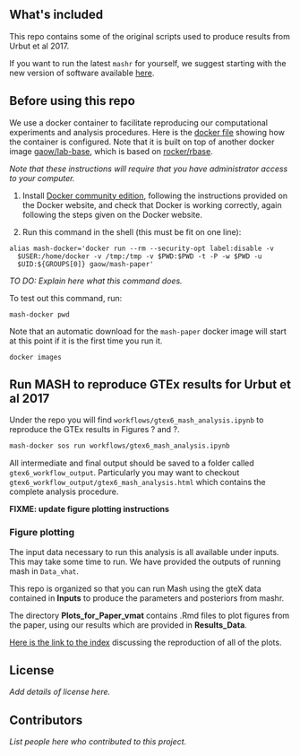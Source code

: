 ## What's included

This repo contains some of the original scripts used to produce results
from Urbut et al 2017. 

If you want to run the latest `mashr` for yourself, we suggest
starting with the new version of software available
[here](https://github.com/stephenslab/mashr).

## Before using this repo

We use a docker container to facilitate reproducing our computational
experiments and analysis procedures. Here is the
[docker file](workflows/Dockerfile) showing how the container is configured. Note
that it is built on top of another docker image
[gaow/lab-base](https://hub.docker.com/r/gaow/lab-base),
which is based on
[rocker/rbase](https://hub.docker.com/r/rocker/r-base).

*Note that these instructions will require that you have administrator
access to your computer.*

1. Install
[Docker community edition](https://www.docker.com/community-edition),
following the instructions provided on the Docker website, and
check that Docker is working correctly, again following the steps
given on the Docker website.

2. Run this command in the shell (this must be fit on one line):

```
alias mash-docker='docker run --rm --security-opt label:disable -v
  $USER:/home/docker -v /tmp:/tmp -v $PWD:$PWD -t -P -w $PWD -u 
  $UID:${GROUPS[0]} gaow/mash-paper'
```

*TO DO: Explain here what this command does.*

To test out this command, run:

```
mash-docker pwd 
```

Note that an automatic download for the `mash-paper` docker image will
start at this point if it is the first time you run it.

```
docker images
```

## Run MASH to reproduce GTEx results for Urbut et al 2017

Under the repo you will find `workflows/gtex6_mash_analysis.ipynb` 
to reproduce the GTEx results in Figures ? and ?.

```bash
mash-docker sos run workflows/gtex6_mash_analysis.ipynb
```

All intermediate and final output should be saved to a folder called
`gtex6_workflow_output`. Particularly you may want to checkout
`gtex6_workflow_output/gtex6_mash_analysis.html` which contains the
complete analysis procedure.


**FIXME: update figure plotting instructions**

### Figure plotting

The input data necessary to run this analysis is
all available under inputs. This may take some time to run.
We have provided
the outputs of running mash in `Data_vhat`.

This repo is organized so that you can run Mash using the gteX data
contained in **Inputs** to produce the parameters and posteriors from
mashr.

The directory **Plots_for_Paper_vmat** contains .Rmd files to plot figures from the paper,
using our results which are provided in **Results_Data**. 

[Here is the link to the index](https://stephenslab.github.io/gtexresults_mash)
discussing the reproduction of all of the plots.

## License

*Add details of license here.*

## Contributors

*List people here who contributed to this project.*
